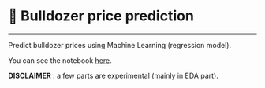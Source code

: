 # 🚜 Bulldozer price prediction
***

Predict bulldozer prices using Machine Learning (regression model).

You can see the notebook [here](https://github.com/FrancoisCordier/bulldozer-price-prediction/blob/main/end-to-end-bulldozer-price-regression.ipynb).

**DISCLAIMER** : a few parts are experimental (mainly in EDA part).
